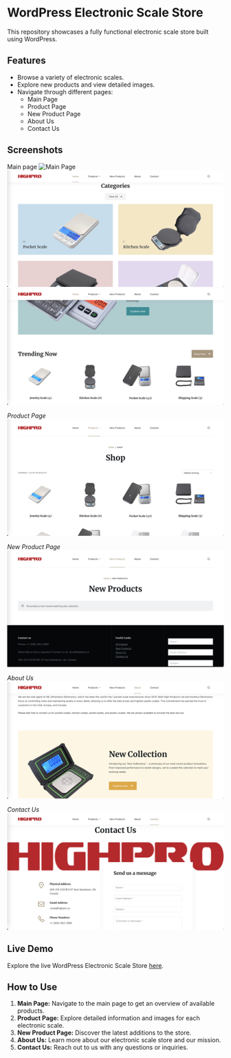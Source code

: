 # WordPress Electronic Scale Store

This repository showcases a fully functional electronic scale store built using WordPress.

## Features

- Browse a variety of electronic scales.
- Explore new products and view detailed images.
- Navigate through different pages:
  - Main Page
  - Product Page
  - New Product Page
  - About Us
  - Contact Us

## Screenshots
Main page
![Main Page](main.png)
![Main Page](main1.png)
![Main Page](main2.png)

*Product Page*
![Product Page](product.png)

*New Product Page*
![New Product Page](newproduct.png)

*About Us*
![About Us Page](about.png)

*Contact Us*
![Contact Us Page](contactus.png)


## Live Demo

Explore the live WordPress Electronic Scale Store [here]([insert-link-to-live-website](https://highpro.ca/)).

## How to Use

1. **Main Page:** Navigate to the main page to get an overview of available products.
2. **Product Page:** Explore detailed information and images for each electronic scale.
3. **New Product Page:** Discover the latest additions to the store.
4. **About Us:** Learn more about our electronic scale store and our mission.
5. **Contact Us:** Reach out to us with any questions or inquiries.



